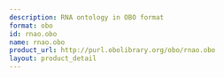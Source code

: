 ```yaml
---
description: RNA ontology in OBO format
format: obo
id: rnao.obo
name: rnao.obo
product_url: http://purl.obolibrary.org/obo/rnao.obo
layout: product_detail
---
```


